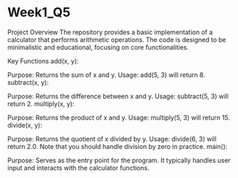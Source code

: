 # Week1_Q5
Project Overview
The repository provides a basic implementation of a calculator that performs arithmetic operations. The code is designed to be minimalistic and educational, focusing on core functionalities.

Key Functions
add(x, y):

Purpose: Returns the sum of x and y.
Usage: add(5, 3) will return 8.
subtract(x, y):

Purpose: Returns the difference between x and y.
Usage: subtract(5, 3) will return 2.
multiply(x, y):

Purpose: Returns the product of x and y.
Usage: multiply(5, 3) will return 15.
divide(x, y):

Purpose: Returns the quotient of x divided by y.
Usage: divide(6, 3) will return 2.0. Note that you should handle division by zero in practice.
main():

Purpose: Serves as the entry point for the program. It typically handles user input and interacts with the calculator functions.
